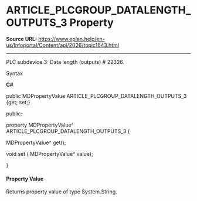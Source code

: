 # ARTICLE_PLCGROUP_DATALENGTH_OUTPUTS_3 Property

**Source URL:** https://www.eplan.help/en-us/Infoportal/Content/api/2026/topic1643.html

---

PLC subdevice 3: Data length (outputs) # 22326.

Syntax

**C#**



public MDPropertyValue ARTICLE_PLCGROUP_DATALENGTH_OUTPUTS_3 {get; set;}

public:

property MDPropertyValue^ ARTICLE_PLCGROUP_DATALENGTH_OUTPUTS_3 {

   MDPropertyValue^ get();

   void set (    MDPropertyValue^ value);

}


#### Property Value

Returns property value of type System.String.

